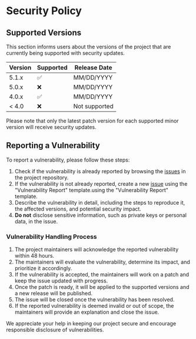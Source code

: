 # Security Policy

## Supported Versions

This section informs users about the versions of the project that are currently being supported with security updates.

| Version | Supported | Release Date  |
| ------- | --------- | ------------- |
| 5.1.x   | ✅        | MM/DD/YYYY    |
| 5.0.x   | ❌        | MM/DD/YYYY    |
| 4.0.x   | ✅        | MM/DD/YYYY    |
| < 4.0   | ❌        | Not supported |

Please note that only the latest patch version for each supported minor version will receive security updates.

## Reporting a Vulnerability

To report a vulnerability, please follow these steps:

1. Check if the vulnerability is already reported by browsing the [issues](https://github.com/HarrisFauntleroy/elixir.money-monorepo/issues) in the project repository.
2. If the vulnerability is not already reported, create a new [issue](https://github.com/harrisfauntleroy/elixir.money-monorepo/issues/new) using the "Vulnerability Report" template.using the "Vulnerability Report" template.
3. Describe the vulnerability in detail, including the steps to reproduce it, the affected versions, and potential security impact.
4. **Do not** disclose sensitive information, such as private keys or personal data, in the issue.

### Vulnerability Handling Process

1. The project maintainers will acknowledge the reported vulnerability within 48 hours.
2. The maintainers will evaluate the vulnerability, determine its impact, and prioritize it accordingly.
3. If the vulnerability is accepted, the maintainers will work on a patch and keep the issue updated with progress.
4. Once the patch is ready, it will be applied to the supported versions and a new release will be published.
5. The issue will be closed once the vulnerability has been resolved.
6. If the reported vulnerability is deemed invalid or out of scope, the maintainers will provide an explanation and close the issue.

We appreciate your help in keeping our project secure and encourage responsible disclosure of vulnerabilities.

